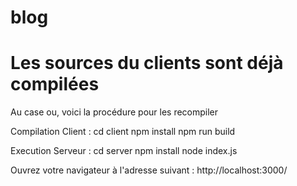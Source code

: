 # blog

# Les sources du clients sont déjà compilées

Au case ou, voici la procédure pour les recompiler

Compilation Client :
cd client
npm install
npm run build

Execution Serveur :
cd server
npm install
node index.js

Ouvrez votre navigateur à l'adresse suivant : http://localhost:3000/
